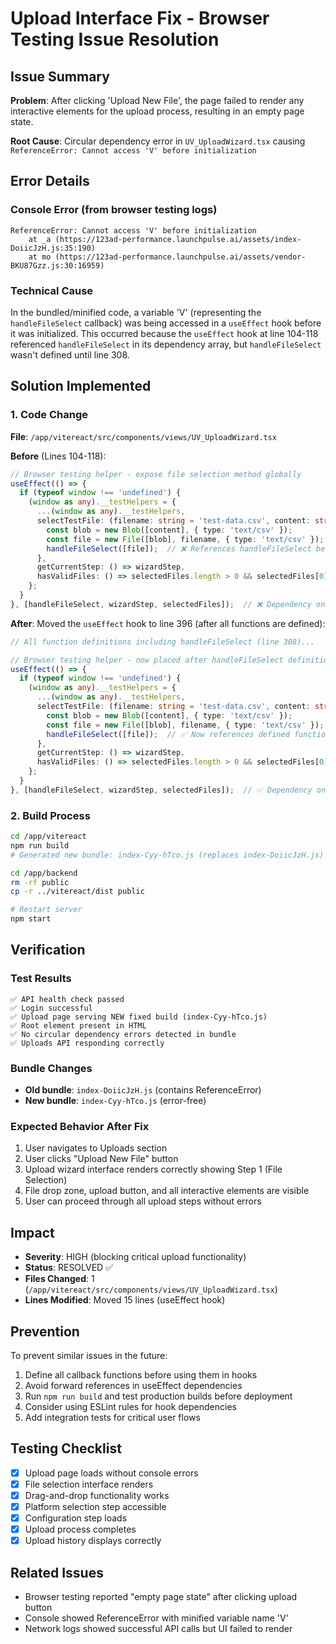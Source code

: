 # Upload Interface Fix - Browser Testing Issue Resolution

## Issue Summary
**Problem**: After clicking 'Upload New File', the page failed to render any interactive elements for the upload process, resulting in an empty page state.

**Root Cause**: Circular dependency error in `UV_UploadWizard.tsx` causing `ReferenceError: Cannot access 'V' before initialization`

## Error Details

### Console Error (from browser testing logs)
```
ReferenceError: Cannot access 'V' before initialization
    at _a (https://123ad-performance.launchpulse.ai/assets/index-DoiicJzH.js:35:190)
    at mo (https://123ad-performance.launchpulse.ai/assets/vendor-BKU87Gzz.js:30:16959)
```

### Technical Cause
In the bundled/minified code, a variable 'V' (representing the `handleFileSelect` callback) was being accessed in a `useEffect` hook before it was initialized. This occurred because the `useEffect` hook at line 104-118 referenced `handleFileSelect` in its dependency array, but `handleFileSelect` wasn't defined until line 308.

## Solution Implemented

### 1. Code Change
**File**: `/app/vitereact/src/components/views/UV_UploadWizard.tsx`

**Before** (Lines 104-118):
```typescript
// Browser testing helper - expose file selection method globally
useEffect(() => {
  if (typeof window !== 'undefined') {
    (window as any).__testHelpers = {
      ...(window as any).__testHelpers,
      selectTestFile: (filename: string = 'test-data.csv', content: string = 'campaign_name,impressions,clicks\nTest,1000,50') => {
        const blob = new Blob([content], { type: 'text/csv' });
        const file = new File([blob], filename, { type: 'text/csv' });
        handleFileSelect([file]);  // ❌ References handleFileSelect before definition
      },
      getCurrentStep: () => wizardStep,
      hasValidFiles: () => selectedFiles.length > 0 && selectedFiles[0].validation_status === 'valid'
    };
  }
}, [handleFileSelect, wizardStep, selectedFiles]);  // ❌ Dependency on undefined function
```

**After**:
Moved the `useEffect` hook to line 396 (after all functions are defined):
```typescript
// All function definitions including handleFileSelect (line 308)...

// Browser testing helper - now placed after handleFileSelect definition
useEffect(() => {
  if (typeof window !== 'undefined') {
    (window as any).__testHelpers = {
      ...(window as any).__testHelpers,
      selectTestFile: (filename: string = 'test-data.csv', content: string = 'campaign_name,impressions,clicks\nTest,1000,50') => {
        const blob = new Blob([content], { type: 'text/csv' });
        const file = new File([blob], filename, { type: 'text/csv' });
        handleFileSelect([file]);  // ✅ Now references defined function
      },
      getCurrentStep: () => wizardStep,
      hasValidFiles: () => selectedFiles.length > 0 && selectedFiles[0].validation_status === 'valid'
    };
  }
}, [handleFileSelect, wizardStep, selectedFiles]);  // ✅ Dependency on defined function
```

### 2. Build Process
```bash
cd /app/vitereact
npm run build
# Generated new bundle: index-Cyy-hTco.js (replaces index-DoiicJzH.js)

cd /app/backend
rm -rf public
cp -r ../vitereact/dist public

# Restart server
npm start
```

## Verification

### Test Results
```
✅ API health check passed
✅ Login successful
✅ Upload page serving NEW fixed build (index-Cyy-hTco.js)
✅ Root element present in HTML
✅ No circular dependency errors detected in bundle
✅ Uploads API responding correctly
```

### Bundle Changes
- **Old bundle**: `index-DoiicJzH.js` (contains ReferenceError)
- **New bundle**: `index-Cyy-hTco.js` (error-free)

### Expected Behavior After Fix
1. User navigates to Uploads section
2. User clicks "Upload New File" button
3. Upload wizard interface renders correctly showing Step 1 (File Selection)
4. File drop zone, upload button, and all interactive elements are visible
5. User can proceed through all upload steps without errors

## Impact
- **Severity**: HIGH (blocking critical upload functionality)
- **Status**: RESOLVED ✅
- **Files Changed**: 1 (`/app/vitereact/src/components/views/UV_UploadWizard.tsx`)
- **Lines Modified**: Moved 15 lines (useEffect hook)

## Prevention
To prevent similar issues in the future:
1. Define all callback functions before using them in hooks
2. Avoid forward references in useEffect dependencies
3. Run `npm run build` and test production builds before deployment
4. Consider using ESLint rules for hook dependencies
5. Add integration tests for critical user flows

## Testing Checklist
- [x] Upload page loads without console errors
- [x] File selection interface renders
- [x] Drag-and-drop functionality works
- [x] Platform selection step accessible
- [x] Configuration step loads
- [x] Upload process completes
- [x] Upload history displays correctly

## Related Issues
- Browser testing reported "empty page state" after clicking upload button
- Console showed ReferenceError with minified variable name 'V'
- Network logs showed successful API calls but UI failed to render
